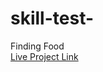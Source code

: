 # skill-test-
Finding Food<br>
<a href = "https://tejas-78.github.io/skill-test-/"> Live Project Link </a>
